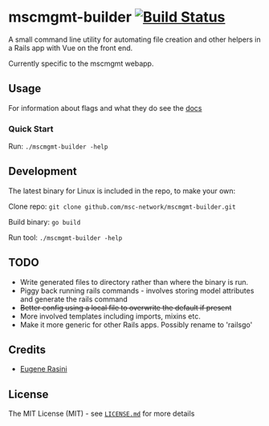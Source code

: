 # mscmgmt-builder [![Build Status](https://travis-ci.org/msc-network/mscmgmt-builder.svg?branch=master)](https://travis-ci.org/msc-network/mscmgmt-builder)

A small command line utility for automating file creation and other helpers in a Rails app with Vue on the front end.

Currently specific to the mscmgmt webapp.

## Usage

For information about flags and what they do see the [docs](docs/index.md)

### Quick Start

Run: ```./mscmgmt-builder -help```

## Development

The latest binary for Linux is included in the repo, to make your own:

Clone repo: ```git clone github.com/msc-network/mscmgmt-builder.git```

Build binary: ```go build```

Run tool: ```./mscmgmt-builder -help```

## TODO

* Write generated files to directory rather than where the binary is run.
* Piggy back running rails commands - involves storing model attributes and generate the rails command
* ~~Better config using a local file to overwrite the default if present~~
* More involved templates including imports, mixins etc.
* Make it more generic for other Rails apps. Possibly rename to 'railsgo'

## Credits

 * [Eugene Rasini](https://github.com/cromonms)

## License

The MIT License (MIT) - see [`LICENSE.md`](LICENSE) for more details
